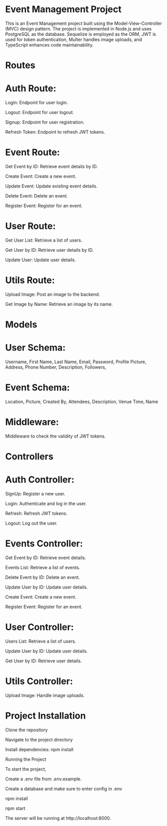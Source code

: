 # Event Management Project

This is an Event Management project built using the Model-View-Controller (MVC) design pattern. The project is implemented in Node.js and uses PostgreSQL as the database. Sequelize is employed as the ORM, JWT is used for token authentication, Multer handles image uploads, and TypeScript enhances code maintainability.

#    Routes

# Auth Route:

Login: Endpoint for user login.

Logout: Endpoint for user logout.

Signup: Endpoint for user registration.

Refresh Token: Endpoint to refresh JWT tokens.

# Event Route:

Get Event by ID: Retrieve event details by ID.

Create Event: Create a new event.

Update Event: Update existing event details.

Delete Event: Delete an event.

Register Event: Register for an event.

# User Route:

Get User List: Retrieve a list of users.

Get User by ID: Retrieve user details by ID.

Update User: Update user details.

# Utils Route:

Upload Image: Post an image to the backend.

Get Image by Name: Retrieve an image by its name.

#   Models

# User Schema:

Username, 
First Name, 
Last Name,
Email,
Password,
Profile Picture,
Address,
Phone Number,
Description,
Followers, 

# Event Schema:

 Location, 
 Picture,
 Created By,
 Attendees,
 Description,
 Venue Time,
 Name

# Middleware:

Middleware to check the validity of JWT tokens.

#   Controllers

# Auth Controller:

SignUp: Register a new user.

Login: Authenticate and log in the user.

Refresh: Refresh JWT tokens.

Logout: Log out the user.

# Events Controller:

Get Event by ID: Retrieve event details.

Events List: Retrieve a list of events.

Delete Event by ID: Delete an event.

Update User by ID: Update user details.

Create Event: Create a new event.

Register Event: Register for an event.

# User Controller:

Users List: Retrieve a list of users.

Update User by ID: Update user details.

Get User by ID: Retrieve user details.

# Utils Controller:

Upload Image: Handle image uploads.

# Project Installation

Clone the repository

Navigate to the project directory

Install dependencies: npm install

Running the Project

To start the project,

Create a .env file from .env.example.

Create a database and make sure to enter config in .env 

npm install

npm start

The server will be running at http://localhost:8000.
